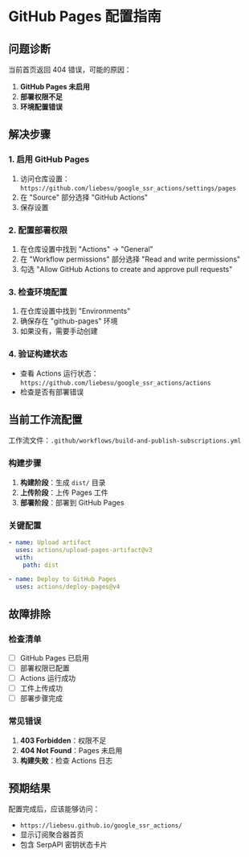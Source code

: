 # GitHub Pages 配置指南

## 问题诊断
当前首页返回 404 错误，可能的原因：

1. **GitHub Pages 未启用**
2. **部署权限不足**
3. **环境配置错误**

## 解决步骤

### 1. 启用 GitHub Pages
1. 访问仓库设置：`https://github.com/liebesu/google_ssr_actions/settings/pages`
2. 在 "Source" 部分选择 "GitHub Actions"
3. 保存设置

### 2. 配置部署权限
1. 在仓库设置中找到 "Actions" → "General"
2. 在 "Workflow permissions" 部分选择 "Read and write permissions"
3. 勾选 "Allow GitHub Actions to create and approve pull requests"

### 3. 检查环境配置
1. 在仓库设置中找到 "Environments"
2. 确保存在 "github-pages" 环境
3. 如果没有，需要手动创建

### 4. 验证构建状态
- 查看 Actions 运行状态：`https://github.com/liebesu/google_ssr_actions/actions`
- 检查是否有部署错误

## 当前工作流配置

工作流文件：`.github/workflows/build-and-publish-subscriptions.yml`

### 构建步骤
1. **构建阶段**：生成 `dist/` 目录
2. **上传阶段**：上传 Pages 工件
3. **部署阶段**：部署到 GitHub Pages

### 关键配置
```yaml
- name: Upload artifact
  uses: actions/upload-pages-artifact@v3
  with:
    path: dist

- name: Deploy to GitHub Pages
  uses: actions/deploy-pages@v4
```

## 故障排除

### 检查清单
- [ ] GitHub Pages 已启用
- [ ] 部署权限已配置
- [ ] Actions 运行成功
- [ ] 工件上传成功
- [ ] 部署步骤完成

### 常见错误
1. **403 Forbidden**：权限不足
2. **404 Not Found**：Pages 未启用
3. **构建失败**：检查 Actions 日志

## 预期结果
配置完成后，应该能够访问：
- `https://liebesu.github.io/google_ssr_actions/`
- 显示订阅聚合器首页
- 包含 SerpAPI 密钥状态卡片
